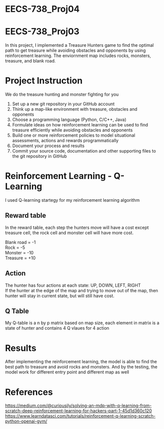 # EECS-738_Proj04


# EECS-738_Proj03

In this project, I implemented a Treasure Hunters game to find the optimal path to get treasure while avoiding obstacles and opponents by using reinforcement learning. The enviornment map includes rocks, monsters, treasure, and blank road.

# Project Instruction
We do the treasure hunting and monster fighting for you  
1. Set up a new git repository in your GitHub account   
2. Think up a map-like environment with treasure, obstacles and opponents   
3. Choose a programming language (Python, C/C++, Java)   
4. Formulate ideas on how reinforcement learning can be used to find treasure efficiently while avoiding obstacles and opponents   
5. Build one or more reinforcement policies to model situational assessments, actions and rewards programmatically   
6. Document your process and results    
7. Commit your source code, documentation and other supporting files to the git repository in GitHub   

# Reinforcement Learning - Q-Learning

I used Q-learning startegy for my reinforcement learning algorithm

## Reward table

In the reward table, each step the hunters move will have a cost except treasure cell, the rock cell and monster cell will have more cost.

Blank road = -1   
Rock = -5  
Monster = -10  
Treasure = +10

## Action

The hunter has four actions at each state: UP, DOWN, LEFT, RIGHT  
If the hunter at the edge of the map and trying to move out of the map, then hunter will stay in current state, but will still have cost.

## Q Table

My Q-table is a n by p matrix based on map size, each element in matrix is a state of hunter and contains 4 Q vlaues for 4 action

# Results

After implementing the reinforcement learning, the model is able to find the best path to treasure and avoid rocks and monsters. And by the testing, the model work for different entry point and different map as well 


# References
https://medium.com/@curiousily/solving-an-mdp-with-q-learning-from-scratch-deep-reinforcement-learning-for-hackers-part-1-45d1d360c120  
https://www.learndatasci.com/tutorials/reinforcement-q-learning-scratch-python-openai-gym/  

